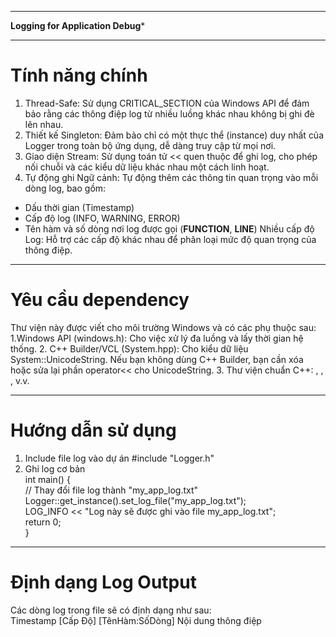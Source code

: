 ******************************************************************************************************
************************************Logging for Application Debug*************************************
******************************************************************************************************
# Tính năng chính
1. Thread-Safe: Sử dụng CRITICAL_SECTION của Windows API để đảm bảo rằng các thông điệp log từ nhiều luồng khác nhau không bị ghi đè lên nhau.
2. Thiết kế Singleton: Đảm bảo chỉ có một thực thể (instance) duy nhất của Logger trong toàn bộ ứng dụng, dễ dàng truy cập từ mọi nơi.
3. Giao diện Stream: Sử dụng toán tử << quen thuộc để ghi log, cho phép nối chuỗi và các kiểu dữ liệu khác nhau một cách linh hoạt.
4. Tự động ghi Ngữ cảnh: Tự động thêm các thông tin quan trọng vào mỗi dòng log, bao gồm:
  - Dấu thời gian (Timestamp)
  - Cấp độ log (INFO, WARNING, ERROR)
  - Tên hàm và số dòng nơi log được gọi (__FUNCTION__, __LINE__)
Nhiều cấp độ Log: Hỗ trợ các cấp độ khác nhau để phân loại mức độ quan trọng của thông điệp.
******************************************************************************************************
# Yêu cầu dependency
Thư viện này được viết cho môi trường Windows và có các phụ thuộc sau:
1.Windows API (windows.h): Cho việc xử lý đa luồng và lấy thời gian hệ thống.
2. C++ Builder/VCL (System.hpp): Cho kiểu dữ liệu System::UnicodeString. Nếu bạn không dùng C++ Builder, bạn cần xóa hoặc sửa lại phần operator<< cho UnicodeString.
3. Thư viện chuẩn C++: <fstream>, <sstream>, <string>, v.v.
******************************************************************************************************
# Hướng dẫn sử dụng
1. Include file log vào dự án
  #include "Logger.h"  
2. Ghi log cơ bản  
  int main() {  
      // Thay đổi file log thành "my_app_log.txt"  
      Logger::get_instance().set_log_file("my_app_log.txt");  
      LOG_INFO << "Log này sẽ được ghi vào file my_app_log.txt";  
      return 0;  
  }
******************************************************************************************************
# Định dạng Log Output
Các dòng log trong file sẽ có định dạng như sau:  
Timestamp [Cấp Độ] [TênHàm:SốDòng] Nội dung thông điệp

  
